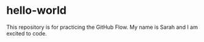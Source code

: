 # hello-world
This repository is for practicing the GitHub Flow.
My name is Sarah and I am excited to code.
